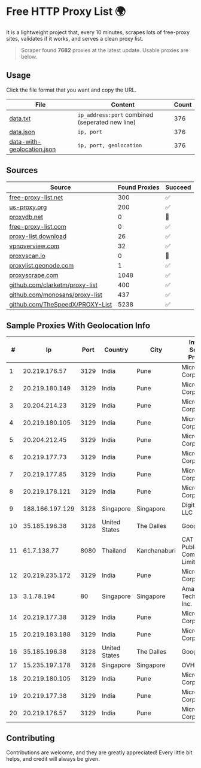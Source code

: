 
# Free HTTP Proxy List 🌍

It is a lightweight project that, every 10 minutes, scrapes lots of free-proxy sites, validates if it works, and serves a clean proxy list.


> Scraper found **7682** proxies at the latest update. Usable proxies are below.

## Usage

Click the file format that you want and copy the URL.


|File|Content|Count|
|----|-------|-----|
|[data.txt](https://raw.githubusercontent.com/themiralay/Proxy-List-World/master/data.txt)|`ip_address:port` combined (seperated new line)|376|
|[data.json](https://raw.githubusercontent.com/themiralay/Proxy-List-World/master/data.json)|`ip, port`|376|
|[data-with-geolocation.json](https://raw.githubusercontent.com/themiralay/Proxy-List-World/master/data-with-geolocation.json)|`ip, port, geolocation`|376|

## Sources

|Source|Found Proxies|Succeed|
|------|-------------|-------|
|[free-proxy-list.net](https://free-proxy-list.net)|300|✅|
|[us-proxy.org](https://www.us-proxy.org)|200|✅|
|[proxydb.net](http://proxydb.net)|0|🚫|
|[free-proxy-list.com](https://free-proxy-list.com/?page=&port=&type%5B%5D=http&type%5B%5D=https&up_time=0&search=Search)|0|✅|
|[proxy-list.download](https://www.proxy-list.download/HTTP)|26|✅|
|[vpnoverview.com](https://vpnoverview.com/privacy/anonymous-browsing/free-proxy-servers)|32|✅|
|[proxyscan.io](https://www.proxyscan.io)|0|🚫|
|[proxylist.geonode.com](https://proxylist.geonode.com/api/proxy-list?limit=300&page=1&sort_by=lastChecked&sort_type=desc&protocols=http,https)|1|✅|
|[proxyscrape.com](https://api.proxyscrape.com/v2/?request=displayproxies&protocol=http&timeout=10000&country=all&ssl=all&anonymity=all)|1048|✅|
|[github.com/clarketm/proxy-list](https://raw.githubusercontent.com/clarketm/proxy-list/master/proxy-list-raw.txt)|400|✅|
|[github.com/monosans/proxy-list](https://raw.githubusercontent.com/monosans/proxy-list/main/proxies/http.txt)|437|✅|
|[github.com/TheSpeedX/PROXY-List](https://raw.githubusercontent.com/TheSpeedX/PROXY-List/master/http.txt)|5238|✅|


## Sample Proxies With Geolocation Info

|#|Ip|Port|Country|City|Internet Service Provider|
|-|--|----|-------|----|-------------------------|
|1|20.219.176.57|3129|India|Pune|Microsoft Corporation|
|2|20.219.180.149|3129|India|Pune|Microsoft Corporation|
|3|20.204.214.23|3129|India|Pune|Microsoft Corporation|
|4|20.219.180.105|3129|India|Pune|Microsoft Corporation|
|5|20.204.212.45|3129|India|Pune|Microsoft Corporation|
|6|20.219.177.73|3129|India|Pune|Microsoft Corporation|
|7|20.219.177.85|3129|India|Pune|Microsoft Corporation|
|8|20.219.178.121|3129|India|Pune|Microsoft Corporation|
|9|188.166.197.129|3128|Singapore|Singapore|DigitalOcean, LLC|
|10|35.185.196.38|3128|United States|The Dalles|Google LLC|
|11|61.7.138.77|8080|Thailand|Kanchanaburi|CAT Telecom Public Company Limited|
|12|20.219.235.172|3129|India|Pune|Microsoft Corporation|
|13|3.1.78.194|80|Singapore|Singapore|Amazon Technologies Inc.|
|14|20.219.177.38|3129|India|Pune|Microsoft Corporation|
|15|20.219.183.188|3129|India|Pune|Microsoft Corporation|
|16|35.185.196.38|3128|United States|The Dalles|Google LLC|
|17|15.235.197.178|3128|Singapore|Singapore|OVH SAS|
|18|20.219.180.105|3129|India|Pune|Microsoft Corporation|
|19|20.219.177.38|3129|India|Pune|Microsoft Corporation|
|20|20.219.176.57|3129|India|Pune|Microsoft Corporation|



## Contributing

Contributions are welcome, and they are greatly appreciated! Every
little bit helps, and credit will always be given.

